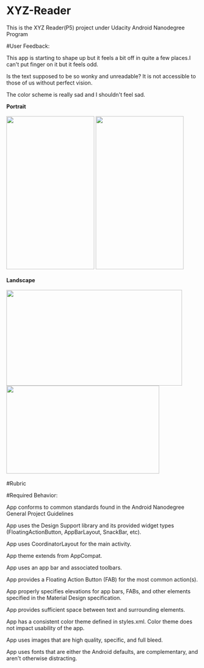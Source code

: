 # XYZ-Reader
This is the XYZ Reader(P5) project under Udacity Android Nanodegree Program

#User Feedback:

This app is starting to shape up but it feels a bit off in quite a few places.I can't put finger on it but it feels odd.

Is the text supposed to be so wonky and unreadable? It is not accessible to those of us without perfect vision.

The color scheme is really sad and I shouldn't feel sad.

<b>Portrait</b><br><br>
<img src="https://raw.githubusercontent.com/pranavj7Z/XYZ-Reader/master/one.png" height=400px; width="230px"></img>
<img src="https://raw.githubusercontent.com/pranavj7Z/XYZ-Reader/master/two.png" height=400px; width="230px"></img>
<br><br>
<b>Landscape</b><br><br>
<img src="https://raw.githubusercontent.com/pranavj7Z/XYZ-Reader/master/four.png" height=250px; width="460px"></img>
<img src="https://raw.githubusercontent.com/pranavj7Z/XYZ-Reader/master/five.png" height=230px; width="400px"></img><br><br>
#Rubric

#Required Behavior:

App conforms to common standards found in the Android Nanodegree General Project Guidelines

App uses the Design Support library and its provided widget types (FloatingActionButton, AppBarLayout, SnackBar, etc).

App uses CoordinatorLayout for the main activity.

App theme extends from AppCompat.

App uses an app bar and associated toolbars.

App provides a Floating Action Button (FAB) for the most common action(s).

App properly specifies elevations for app bars, FABs, and other elements specified in the Material Design specification.

App provides sufficient space between text and surrounding elements.

App has a consistent color theme defined in styles.xml. Color theme does not impact usability of the app.

App uses images that are high quality, specific, and full bleed.

App uses fonts that are either the Android defaults, are complementary, and aren't otherwise distracting.
